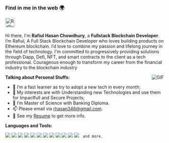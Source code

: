 


### Find in me in the web 🌍

<a href="https://www.linkedin.com/in/hrafiul">
  <img align="left" alt="Rafiul's LinkdeIn" width="30px" src="https://cdn.jsdelivr.net/npm/simple-icons@v3/icons/linkedin.svg" />
</a>


<br />
<br />

Hi there, I'm **Rafiul Hasan Chowdhury**, a **Fullstack Blockchain Developer**. I’m Rafiul, A Full Stack Blockchain Developer who loves building products on Ethereum blockchain. I’d love to combine my passion and lifelong journey in the field of technology. I'm committed to progressively providing solutions through Dapp, Defi, NFT, and smart contracts to the client as a tech professional. Courageous enough to transform my career from the financial industry to the blockchain industry

  <img align="right" alt="GIF" src="https://i.pinimg.com/originals/e4/26/70/e426702edf874b181aced1e2fa5c6cde.gif" />

**Talking about Personal Stuffs:**


- 🌱 I’m a fast learner as try to adopt a new tech in every month; 
- 🤔 My interests are with Understanding new Technologies and use them for Impactfull and Secure Projects;
- 💼 I’m Master of Science with Banking Diploma.
- 📫 Please email via [rhasan346@gmail.com](rhasan346@gmail.com).
- 📝 See my [Resume](https://drive.google.com/file/d/1LsIdaa9QxV4xzOAkSk0eHnJmRavTsApW/view?usp=sharing) to get more info.




**Languages and Tools:**  

<code><img src="https://img.shields.io/badge/-JavaScript-eed718?style=flat&logo=javascript&logoColor=ffffff"></code>
<code><img src="https://img.shields.io/badge/-React-000000?style=flat&logo=react&logoColor=00c8ff"></code>
<code><img src="https://img.shields.io/badge/-MongoDB-4DB33D?style=flat&logo=mongodb&logoColor=FFFFFF"></code>
<code><img src="https://img.shields.io/badge/-Express.js-787878?style=flat"></code>
<code><img src="https://img.shields.io/badge/-Node.js-3C873A?style=flat&logo=Node.js&logoColor=white"></code>
<code><img src="https://img.shields.io/badge/-Firebase-FFA611?style=flat&logo=firebase&logoColor=FFFFFF"></code>
<code><img src="http://img.shields.io/badge/-Git-F1502F?style=flat&logo=git&logoColor=FFFFFF"></code>
<code><img src="http://img.shields.io/badge/-Redux-black?style=flat&logo=vercel&logoColor=white"></code>
<code><img src="http://img.shields.io/badge/-Heroku-430098?style=flat&logo=heroku&logoColor=white"></code>
<code><img src="http://img.shields.io/badge/-VS%20Code-007ACC?style=flat&logo=visual%20studio%20code&logoColor=white"></code>
<code><img src="http://img.shields.io/badge/-Github-000000?style=flat&logo=github&logoColor=FFFFFF"></code>
<code><img src="https://img.shields.io/badge/-Sass-cc6699?style=flat&logo=sass&logoColor=ffffff"></code>
<code> and more. </code>

